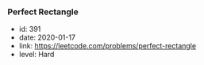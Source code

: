 ### Perfect Rectangle

* id: 391
* date: 2020-01-17
* link: https://leetcode.com/problems/perfect-rectangle
* level: Hard
